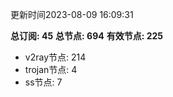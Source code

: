 更新时间2023-08-09 16:09:31

**总订阅: 45**
**总节点: 694**
**有效节点: 225**
- v2ray节点: 214
- trojan节点: 4
- ss节点: 7
